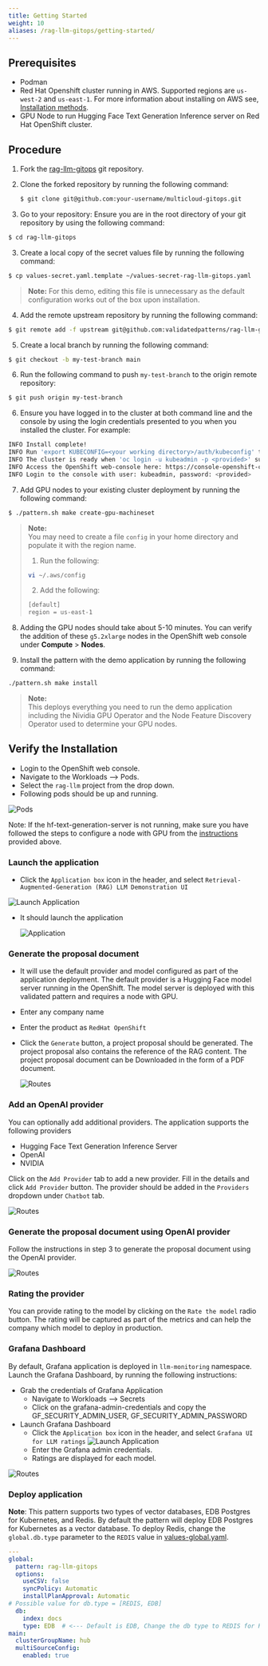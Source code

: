 ```yaml
---
title: Getting Started
weight: 10
aliases: /rag-llm-gitops/getting-started/
---
```


## Prerequisites

- Podman
- Red Hat Openshift cluster running in AWS. Supported regions are `us-west-2` and `us-east-1`. For more information about installing on AWS see, [Installation methods](https://docs.openshift.com/container-platform/latest/installing/installing_aws/preparing-to-install-on-aws.html). 
- GPU Node to run Hugging Face Text Generation Inference server on Red Hat OpenShift cluster.

## Procedure

1. Fork the [rag-llm-gitops](https://github.com/validatedpatterns/rag-llm-gitops.git) git repository.

2. Clone the forked repository by running the following command: 

   ```sh
   $ git clone git@github.com:your-username/multicloud-gitops.git
   ```
3. Go to your repository: Ensure you are in the root directory of your git repository by using the following command:

  ```sh
  $ cd rag-llm-gitops
  ```
3. Create a local copy of the secret values file by running the following command:

```sh
$ cp values-secret.yaml.template ~/values-secret-rag-llm-gitops.yaml
```
> **Note:**
>For this demo, editing this file is unnecessary as the default configuration works out of the box upon installation.  

4. Add the remote upstream repository by running the following command: 

  ```sh
  $ git remote add -f upstream git@github.com:validatedpatterns/rag-llm-gitops.git
  ```
5. Create a local branch by running the following command: 

```sh
$ git checkout -b my-test-branch main
```

6. Run the following command to push `my-test-branch` to the origin remote repository:

  ```sh
  $ git push origin my-test-branch
  ```
6. Ensure you have logged in to the cluster at both command line and the console by using the login credentials presented to you when you installed the cluster. For example: 

  ```sh
  INFO Install complete!
  INFO Run 'export KUBECONFIG=<your working directory>/auth/kubeconfig' to manage the cluster with 'oc', the OpenShift CLI.
  INFO The cluster is ready when 'oc login -u kubeadmin -p <provided>' succeeds (wait a few minutes).
  INFO Access the OpenShift web-console here: https://console-openshift-console.apps.demo1.openshift4-beta-abcorp.com
  INFO Login to the console with user: kubeadmin, password: <provided>
  ```

7. Add GPU nodes to your existing cluster deployment by running the following command: 

  ```sh
  $ ./pattern.sh make create-gpu-machineset
  ```
> **Note:**  
> You may need to create a file `config` in your home directory and populate it with the region name.  
> 1. Run the following:  
> ```sh
> vi ~/.aws/config
> ```  
> 2. Add the following:  
> ```sh
> [default]
> region = us-east-1
> ```

8. Adding the GPU nodes should take about 5-10 minutes. You can verify the addition of these `g5.2xlarge` nodes in the OpenShift web console under **Compute** > **Nodes**.   

9. Install the pattern with the demo application by running the following command: 

```sh
./pattern.sh make install
``` 

> **Note:**  
> This deploys everything you need to run the demo application including the Nividia GPU Operator and the Node Feature Discovery Operator used to determine your GPU nodes. 
> 


## Verify the Installation

- Login to the OpenShift web console.
- Navigate to the Workloads --> Pods.
- Select the `rag-llm` project from the drop down.
- Following pods should be up and running.

![Pods](/images/rag-llm-gitops/rag-llm.png)

Note: If the hf-text-generation-server is not running, make sure you have followed the steps to configure a node with GPU from the [instructions](../gpu_provisioning) provided above.

### Launch the application

- Click the `Application box` icon in the header, and select `Retrieval-Augmented-Generation (RAG) LLM Demonstration UI`

![Launch Application](/images/rag-llm-gitops/launch-application.png)

- It should launch the application

  ![Application](/images/rag-llm-gitops/application.png)

### Generate the proposal document

- It will use the default provider and model configured as part of the application deployment. The default provider is a Hugging Face model server running in the OpenShift. The model server is deployed with this validated pattern and requires a node with GPU.
- Enter any company name
- Enter the product as `RedHat OpenShift`
- Click the `Generate` button, a project proposal should be generated. The project proposal also contains the reference of the RAG content. The project proposal document can be Downloaded in the form of a PDF document.

  ![Routes](/images/rag-llm-gitops/proposal.png)

### Add an OpenAI provider

You can optionally add additional providers. The application supports the following providers

- Hugging Face Text Generation Inference Server
- OpenAI
- NVIDIA

Click on the `Add Provider` tab to add a new provider. Fill in the details and click `Add Provider` button. The provider should be added in the `Providers` dropdown under `Chatbot` tab.

![Routes](/images/rag-llm-gitops/add_provider.png)

### Generate the proposal document using OpenAI provider

Follow the instructions in step 3 to generate the proposal document using the OpenAI provider.

![Routes](/images/rag-llm-gitops/chatgpt.png)

### Rating the provider

You can provide rating to the model by clicking on the `Rate the model` radio button. The rating will be captured as part of the metrics and can help the company which model to deploy in production.

### Grafana Dashboard

By default, Grafana application is deployed in `llm-monitoring` namespace. Launch the Grafana Dashboard, by running the following instructions:

- Grab the credentials of Grafana Application
  - Navigate to Workloads --> Secrets
  - Click on the grafana-admin-credentials and copy the GF_SECURITY_ADMIN_USER, GF_SECURITY_ADMIN_PASSWORD
- Launch Grafana Dashboard
  - Click the `Application box` icon in the header, and select `Grafana UI for LLM ratings`
 ![Launch Application](/images/rag-llm-gitops/launch-application.png)
  - Enter the Grafana admin credentials.
  - Ratings are displayed for each model.

![Routes](/images/rag-llm-gitops/monitoring.png)




### Deploy application

**Note**: This pattern supports two types of vector databases, EDB Postgres for Kubernetes, and Redis. By default the pattern will deploy EDB Postgres for Kubernetes as a vector database. To deploy Redis, change the `global.db.type` parameter to the `REDIS` value in [values-global.yaml](./values-global.yaml).

```yaml
---
global:
  pattern: rag-llm-gitops
  options:
    useCSV: false
    syncPolicy: Automatic
    installPlanApproval: Automatic
# Possible value for db.type = [REDIS, EDB]
  db:
    index: docs
    type: EDB  # <--- Default is EDB, Change the db type to REDIS for Redis deployment
main:
  clusterGroupName: hub
  multiSourceConfig:
    enabled: true
```


